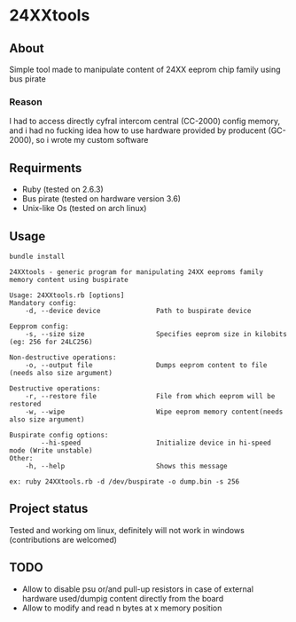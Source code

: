 # 24XXtools
## About
Simple tool made to manipulate content of 24XX eeprom chip family using bus pirate
### Reason
I had to access directly cyfral intercom central (CC-2000) config memory, and i had no fucking idea how to use hardware provided by producent (GC-2000), so i wrote my custom software
## Requirments
* Ruby (tested on 2.6.3)
* Bus pirate (tested on hardware version 3.6)
* Unix-like Os (tested on arch linux)

## Usage
```
bundle install
```
```
24XXtools - generic program for manipulating 24XX eeproms family memory content using buspirate

Usage: 24XXtools.rb [options]
Mandatory config:
    -d, --device device              Path to buspirate device

Eepprom config:
    -s, --size size                  Specifies eeprom size in kilobits (eg: 256 for 24LC256)

Non-destructive operations:
    -o, --output file                Dumps eeprom content to file (needs also size argument)

Destructive operations:
    -r, --restore file               File from which eeprom will be restored
    -w, --wipe                       Wipe eeprom memory content(needs also size argument)

Buspirate config options:
        --hi-speed                   Initialize device in hi-speed mode (Write unstable)
Other:
    -h, --help                       Shows this message
```
`ex: ruby 24XXtools.rb -d /dev/buspirate -o dump.bin -s 256`
## Project status
Tested and working om linux, definitely will not work in windows (contributions are welcomed)
## TODO
* Allow to disable psu or/and pull-up resistors in case of external hardware used/dumpig content directly from the board
* Allow to modify and read n bytes at x memory position
